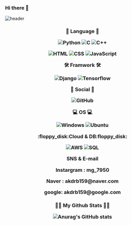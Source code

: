 ### Hi there 👋

![header](https://capsule-render.vercel.app/api?type=Waving&color=&height=300&section=header&text=Welcome&fontSize=90&desc=KimMinGyu%20Profile&descAlign=70&descAlignY=70)


<p></p>
<p><h3 align="center"></p>
<div>
🚀 Language 🚀
<p></p>
<img alt="Python" src ="https://img.shields.io/badge/Python-14354C?style=for-the-badge&logo=python&logoColor=white"/>
<img alt="C" src ="https://img.shields.io/badge/C-00599C?style=for-the-badge&logo=c&logoColor=white"/>
<img alt="C++" src ="https://img.shields.io/badge/C%2B%2B-00599C?style=for-the-badge&logo=c%2B%2B&logoColor=white"/>
<p></p>
<img alt="HTML" src = "https://img.shields.io/badge/HTML5-E34F26?style=for-the-badge&logo=html5&logoColor=white"/>
<img alt="CSS" src = "https://img.shields.io/badge/CSS3-1572B6?style=for-the-badge&logo=css3&logoColor=white"/>
<img alt="JavaScript" src = "https://img.shields.io/badge/JavaScript-F7DF1E?style=for-the-badge&logo=javascript&logoColor=black"/>
</div>
<p></p>

<div>
🛠 Framwork 🛠 
<p></p>
<img alt="Django" src = "https://img.shields.io/badge/Django-092E20?style=for-the-badge&logo=django&logoColor=white"/>
<img alt="Tensorflow" src = "https://img.shields.io/badge/TensorFlow-FF6F00?style=for-the-badge&logo=tensorflow&logoColor=white"/>
</div>
<p></p>

<div>
👨 Social 👨
<p></p>
<img alt="GitHub" src = "https://img.shields.io/badge/GitHub-100000?style=for-the-badge&logo=github&logoColor=white"/>
</div>
<p></p>

<div>
💻 OS 💻
<p></p>
<img alt="Windows" src = "https://img.shields.io/badge/Windows-0078D6?style=for-the-badge&logo=windows&logoColor=white"/>
<img alt="Ubuntu" src = "https://img.shields.io/badge/Ubuntu-E95420?style=for-the-badge&logo=ubuntu&logoColor=white"/>
</div>
<p></p>


</div>

<div>
:floppy_disk:Cloud & DB:floppy_disk:
<p></p>
<img alt="AWS" src = "https://img.shields.io/badge/Amazon_AWS-FF9900?style=for-the-badge&logo=amazonaws&logoColor=white"/>
<img alt="SQL" src = "https://img.shields.io/badge/MySQL-00000F?style=for-the-badge&logo=mysql&logoColor=white"/>
</div>


<p>
SNS & E-mail
</p>
<p>
Instargram : mg_7950
</p>
<p>
Naver : akdrb159@naver.com
</p>
<p>
google: akdrb159@google.com
</p>

</h3>
<p><h3 align="center"></p>



👩‍💻 My Github Stats 👩‍💻

![Anurag's GitHub stats](https://github-readme-stats.vercel.app/api?username=KimMinGyu-ay&hide_title=true&show_icons=true&include_all_commits=true&disable_animations=true&theme=vue)

</h3>























<!--
https://www.instagram.com/min_g7950/
**KimMinGyu-ay/KimMinGyu-ay** is a ✨ _special_ ✨ repository because its `README.md` (this file) appears on your GitHub profile.

Here are some ideas to get you started:

- 🔭 I’m currently working on ...
- 🌱 I’m currently learning ...
- 👯 I’m looking to collaborate on ...
- 🤔 I’m looking for help with ...
- 💬 Ask me about ...
- 📫 How to reach me: ...
- 😄 Pronouns: ...
- ⚡ Fun fact: ...
-->
